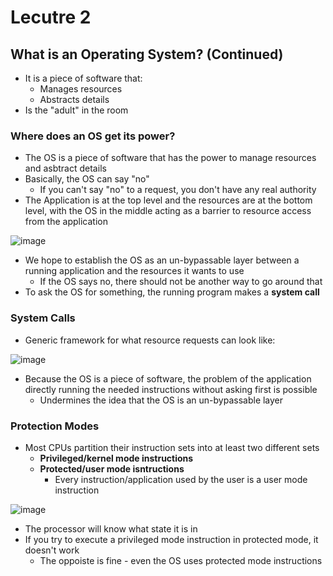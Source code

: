 # Lecutre 2

## What is an Operating System? (Continued)

* It is a piece of software that:
  * Manages resources
  * Abstracts details
* Is the "adult" in the room  

### Where does an OS get its power?

* The OS is a piece of software that has the power to manage resources and asbtract details
* Basically, the OS can say "no"
  * If you can't say "no" to a request, you don't have any real authority
* The Application is at the top level and the resources are at the bottom level, with the OS in the middle acting as a barrier to resource access from the application

![image](https://github.com/Clester31/1550-notes/assets/91839534/d1f91f0f-2439-4c30-9a1d-b591678cf390)

* We hope to establish the OS as an un-bypassable layer between a running application and the resources it wants to use
  * If the OS says no, there should not be another way to go around that
* To ask the OS for something, the running program makes a **system call**

### System Calls  

* Generic framework for what resource requests can look like:

![image](https://github.com/Clester31/1550-notes/assets/91839534/29112357-a59b-453a-baef-7cdf24a1d12d)

* Because the OS is a piece of software, the problem of the application directly running the needed instructions without asking first is possible
  * Undermines the idea that the OS is an un-bypassable layer
 
### Protection Modes

* Most CPUs partition their instruction sets into at least two different sets
  * **Privileged/kernel mode instructions**
  * **Protected/user mode isntructions**
    * Every instruction/application used by the user is a user mode instruction 

![image](https://github.com/Clester31/1550-notes/assets/91839534/18f10bfb-6d3b-423b-8aed-17e439e7834f)

* The processor will know what state it is in
* If you try to execute a privileged mode instruction in protected mode, it doesn't work
  * The oppoiste is fine - even the OS uses protected mode instructions 


